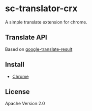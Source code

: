# sc-translator-crx
A simple translate extension for chrome.
## Translate API
Based on [google-translate-result](https://github.com/chunibyocola/google-translate-result)
## Install
* [Chrome](https://chrome.google.com/webstore/detail/sctranslator/icfnljfpacimpcbpammmbclmhenimhfc)
## License
Apache Version 2.0